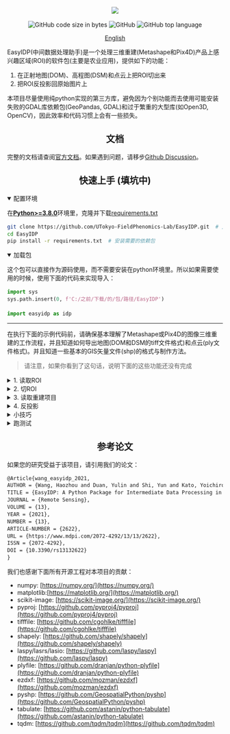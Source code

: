 <div align="center">

<p>
   <!-- <a align="left" href="https://ultralytics.com/yolov5" target="_blank"> -->
   <img width="850" src="https://github.com/HowcanoeWang/EasyIDP/wiki/static/easyidp_head.svg"></a>
</p>

<p align="center">
  <img alt="GitHub code size in bytes" src="https://img.shields.io/github/languages/code-size/UTokyo-FieldPhenomics-Lab/EasyIDP?style=plastic">
  <img alt="GitHub" src="https://img.shields.io/github/license/UTokyo-FieldPhenomics-Lab/EasyIDP?style=plastic">
  <img alt="GitHub top language" src="https://img.shields.io/github/languages/top/UTokyo-FieldPhenomics-Lab/EasyIDP?style=plastic">
</p>

<a href="README.md">English</a>

</div>
EasyIDP(中间数据处理助手)是一个处理三维重建(Metashape和Pix4D)产品上感兴趣区域(ROI)的软件包(主要是农业应用)，提供如下的功能：

1. 在正射地图(DOM)、高程图(DSM)和点云上把ROI切出来
2. 把ROI反投影回原始图片上

本项目尽量使用纯python实现的第三方库，避免因为个别功能而去使用可能安装失败的GDAL库依赖包(GeoPandas, GDAL)和过于繁重的大型库(如Open3D, OpenCV)，因此效率和代码习惯上会有一些损失。

## <div align="center">文档</div>

完整的文档请查阅[官方文档](https://easyidp.readthedocs.io/zh_CN/latest/)。如果遇到问题，请移步[Github Discussion](https://github.com/UTokyo-FieldPhenomics-Lab/EasyIDP/discussions)。


## <div align="center">快速上手 (填坑中)</div>

<details open>
<summary>配置环境</summary>

在[**Python>=3.8.0**](https://www.python.org/)环境里，克隆并下载[requirements.txt](https://github.com/UTokyo-FieldPhenomics-Lab/EasyIDP/blob/master/requirements.txt)

```bash
git clone https://github.com/UTokyo-FieldPhenomics-Lab/EasyIDP.git  # 克隆
cd EasyIDP
pip install -r requirements.txt  # 安装需要的依赖包
```

</details>

<details open>
<summary>加载包</summary>

这个包可以直接作为源码使用，而不需要安装在python环境里。所以如果需要使用的时候，使用下面的代码来实现导入：

```python
import sys
sys.path.insert(0, f'C:/之前/下载/的/包/路径/EasyIDP')
  
import easyidp as idp
```
</details>

---

在执行下面的示例代码前，请确保基本理解了Metashape或Pix4D的图像三维重建的工作流程，并且知道如何导出地图(DOM和DSM的tiff文件格式)和点云(ply文件格式)。并且知道一些基本的GIS矢量文件(shp)的格式与制作方法。

> 请注意，如果你看到了这句话，说明下面的这些功能还没有完成

<details close>
<summary>1. 读取ROI</summary>

```python
roi = idp.ROI("xxxx.shp")  # 经纬度二维信息
  
# 从高程图DSM里获取高度信息
roi.get_z_from_dsm("xxxx_dsm.tiff")  # 增加高度成为三维信息
```

二维的ROI可以用来切正射地图、高程图和点云(参考`2.切ROI`)。三维点ROI可以用来反投影回原始图片上(参考`4.反投影`)。

  
或者你可以直接自动创建一个网格ROI：
  
```python
roi = idp.ROI(grid_h=300, grid_w=300, tif_path="xxxx.tif")
```
</details>

<details close>
<summary>2. 切ROI</summary>
  
```python
# 读取正射地图和高程图文件
dom = idp.GeoTiff("xxx_dom.tif")
dsm = idp.GeoTiff("xxx_dsm.tif")
  
# 读取点云文件
ply = idp.PointCloud("xxx_pcd.ply")
  
# 切ROI
dom_parts = roi.clip(dom)
dsm_parts = roi.clip(dsm)
pcd_parts = roi.clip(ply)
```
  
</details>

<details close>
<summary>3. 读取重建项目</summary>
  
```python
proj = idp.Recons()
proj.add_pix4d(["aaa.p4d", "bbb.p4d", ...])  # 支持使用列表来输入时间序列项目
proj.add_metashape(["aaa.psx", "bbb.psx"])
```

请注意，对于Metashape的时间序列项目，推荐在一个项目中建立多个Chunk来记录不同的时间，如下图所示：
  
<div align="center"><img width="350" src="docs/_static/images/metashape_multi_chunks.png"></a></div>

但是每个时间序列单独一个只有一个chunk的Metashape文件，也是可接受的。EasyIDP包会自动的按照给定的顺序分离出里面的每一个Chunk。

<div align="center"><img width="550" src="docs/_static/images/metashape_single_chunk.png"></a></div>

然后你可以按照下面两种方法获取每一个Chunk：

```python
chunk1 = proj[0]
# or
chunk1 = proj["chunk_or_project_name"]
```

</details>

<details close>
<summary>4. 反投影</summary>
  
```python
>>> img_dict = roi.back_to_raw(chunk1)
```
  
然后检查运算结果：
```python
# 所有找到的原始图片
>>> img_dict.keys()   
dict_keys(['DJI_0177.JPG', 'DJI_0178.JPG', 'DJI_0179.JPG', 'DJI_0180.JPG', ... ]

# ROI在该图片上的像素坐标
>>> img_dict['DJI_0177.JPG'] 
array([[ 779,  902],
       [1043,  846],
       [1099, 1110],
       [ 834, 1166],
       [ 779,  902]])
```
 
</details>


<details close>
<summary>小技巧</summary>
  
如果用的是Pix4D的话，只要你没有移动原始的项目文件，包可以自动找到输出的正射地图等路径：
```python
>>> proj[0].kind
"pix4D"
>>> proj[0].dom_path
"E:\...\pix4d_project_folder\3_dsm_ortho\2_mosaic\project_name_transparent_mosaic_group1.tif"
```

但是Metashape项目，导出的路径非常自由，需要手动指定路径
```python
>>> proj[0].kind
"metashape"
>>> proj[0].dom_path = r"E:\where\you\export\metashape\results\dom.tif"
```

</details>

<details close>
<summary>跑测试</summary>
  
测试用的数据没有传到github上面，请从[这个OneDrive链接](https://1drv.ms/u/s!ApziPc6_-bo1krV88PtZJ7FKf-55hA?e=gqhXwv) (0.3GB)下载, 并且将他们放置在`tests/data`路径中. 最终的文件夹结构应该如下:

```plaintxt
tests/
|-- data/
|   |-- metashape/...
|   |-- pcd_test/...
|   |-- pix4d/...
|   |-- shp_test/...
|   |-- tiff_test/...
|-- out/...
```


</details>


## <div align="center">参考论文</div>

如果您的研究受益于该项目，请引用我们的论文：

```latex
@Article{wang_easyidp_2021,
AUTHOR = {Wang, Haozhou and Duan, Yulin and Shi, Yun and Kato, Yoichiro and Ninomiya, Seish and Guo, Wei},
TITLE = {EasyIDP: A Python Package for Intermediate Data Processing in UAV-Based Plant Phenotyping},
JOURNAL = {Remote Sensing},
VOLUME = {13},
YEAR = {2021},
NUMBER = {13},
ARTICLE-NUMBER = {2622},
URL = {https://www.mdpi.com/2072-4292/13/13/2622},
ISSN = {2072-4292},
DOI = {10.3390/rs13132622}
}
```

我们也感谢下面所有开源工程对本项目的贡献：

* numpy: [https://numpy.org/](https://numpy.org/)
* matplotlib:[https://matplotlib.org/](https://matplotlib.org/)
* scikit-image: [https://scikit-image.org/](https://scikit-image.org/)
* pyproj: [https://github.com/pyproj4/pyproj](https://github.com/pyproj4/pyproj)
* tifffile: [https://github.com/cgohlke/tifffile](https://github.com/cgohlke/tifffile)
* shapely: [https://github.com/shapely/shapely](https://github.com/shapely/shapely)
* laspy/lasrs/lasio: [https://github.com/laspy/laspy](https://github.com/laspy/laspy)
* plyfile: [https://github.com/dranjan/python-plyfile](https://github.com/dranjan/python-plyfile)
* ezdxf: [https://github.com/mozman/ezdxf](https://github.com/mozman/ezdxf)
* pyshp: [https://github.com/GeospatialPython/pyshp](https://github.com/GeospatialPython/pyshp)
* tabulate: [https://github.com/astanin/python-tabulate](https://github.com/astanin/python-tabulate)
* tqdm: [https://github.com/tqdm/tqdm](https://github.com/tqdm/tqdm)